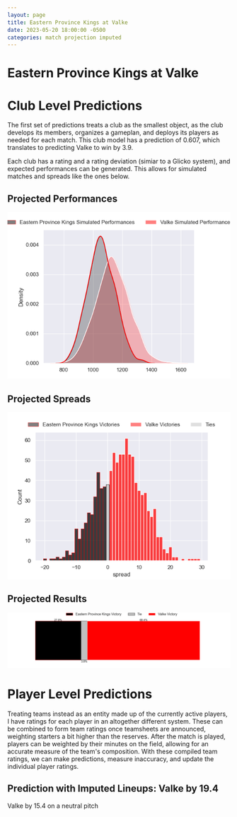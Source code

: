 ```yaml
---  
layout: page  
title: Eastern Province Kings at Valke  
date: 2023-05-20 18:00:00 -0500  
categories: match projection imputed  
---
```

# Eastern Province Kings at Valke

# Club Level Predictions


The first set of predictions treats a club as the smallest object, as the club develops its members, organizes a gameplan, and deploys its players as needed for each match. This club model has a prediction of 0.607, which translates to predicting Valke to win by 3.9.

Each club has a rating and a rating deviation (simiar to a Glicko system), and expected performances can be generated. This allows for simulated matches and spreads like the ones below.
## Projected Performances


![Projected Performances](plots/performances_2023-05-20-Valke-EasternProvinceKings.png)
## Projected Spreads


![Projected Spreads](plots/spreads_2023-05-20-Valke-EasternProvinceKings.png)
## Projected Results


![Projected Results](plots/resultbar_2023-05-20-Valke-EasternProvinceKings.png)
# Player Level Predictions


Treating teams instead as an entity made up of the currently active players, I have ratings for each player in an altogether different system. These can be combined to form team ratings once teamsheets are announced, weighting starters a bit higher than the reserves. After the match is played, players can be weighted by their minutes on the field, allowing for an accurate measure of the team's composition. With these compiled team ratings, we can make predictions, measure inaccuracy, and update the individual player ratings.
## Prediction with Imputed Lineups: Valke by 19.4


Valke by 15.4 on a neutral pitch

